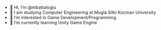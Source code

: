 - 👋 Hi, I’m @mbattaloglu
- 🏫 I am studying Computer Engineering at Mugla Sitki Kocman University
- 👀 I’m interested in Game Development/Programming
- 🌱 I’m currently learning Unity Game Engine

